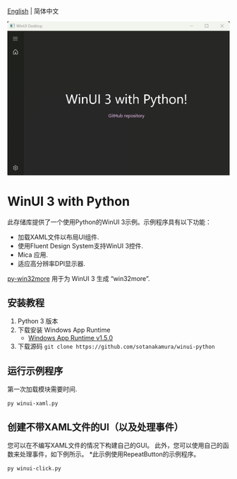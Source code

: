 [English](README.md) | 简体中文

![](./img.jpg)

# WinUI 3 with Python

此存储库提供了一个使用Python的WinUI 3示例。示例程序具有以下功能：

* 加载XAML文件以布局UI组件.
* 使用Fluent Design System支持WinUI 3控件.
* Mica 应用.
* 适应高分辨率DPI显示器.

[py-win32more](https://github.com/ynkdir/py-win32more) 用于为 WinUI 3 生成 “win32more”.

## 安装教程

1. Python 3 版本
2. 下载安装 Windows App Runtime
   * [Windows App Runtime v1.5.0](https://learn.microsoft.com/en-us/windows/apps/windows-app-sdk/downloads)
3. 下载源码
```git clone https://github.com/sotanakamura/winui-python```

## 运行示例程序

第一次加载模块需要时间.

```
py winui-xaml.py
```

## 创建不带XAML文件的UI（以及处理事件）

您可以在不编写XAML文件的情况下构建自己的GUI。
此外，您可以使用自己的函数来处理事件，如下例所示。
\*此示例使用RepeatButton的示例程序。

```
py winui-click.py
```